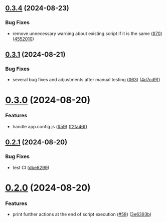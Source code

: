 ## [0.3.4](https://github.com/software-mansion-labs/react-native-ci-cli/compare/v0.3.1...v0.3.4) (2024-08-23)


### Bug Fixes

* remove unnecessary warning about existing script if it is the same ([#70](https://github.com/software-mansion-labs/react-native-ci-cli/issues/70)) ([4552010](https://github.com/software-mansion-labs/react-native-ci-cli/commit/455201006984c1a40b75ba8d8eeaba54f6230eb7))



## [0.3.1](https://github.com/software-mansion-labs/react-native-ci-cli/compare/v0.3.0...v0.3.1) (2024-08-21)


### Bug Fixes

* several bug fixes and adjustments after manual testing ([#63](https://github.com/software-mansion-labs/react-native-ci-cli/issues/63)) ([4d7cd9f](https://github.com/software-mansion-labs/react-native-ci-cli/commit/4d7cd9f8d12980d961f7dedc2a7c8257272cf385))



# [0.3.0](https://github.com/software-mansion-labs/react-native-ci-cli/compare/v0.2.1...v0.3.0) (2024-08-20)


### Features

* handle app.config.js ([#59](https://github.com/software-mansion-labs/react-native-ci-cli/issues/59)) ([f2fa46f](https://github.com/software-mansion-labs/react-native-ci-cli/commit/f2fa46ff6f63f8f5a225284abb9c99593c9f625a))



## [0.2.1](https://github.com/software-mansion-labs/react-native-ci-cli/compare/v0.2.0...v0.2.1) (2024-08-20)


### Bug Fixes

* test CI ([dbe8299](https://github.com/software-mansion-labs/react-native-ci-cli/commit/dbe8299da8cb7bd1ad91bb63d005ace49b88ef83))



# [0.2.0](https://github.com/software-mansion-labs/react-native-ci-cli/compare/v0.1.1...v0.2.0) (2024-08-20)


### Features

* print further actions at the end of script execution ([#58](https://github.com/software-mansion-labs/react-native-ci-cli/issues/58)) ([3e6393b](https://github.com/software-mansion-labs/react-native-ci-cli/commit/3e6393b98901345f76e4839e4b4df5f58016ab67))



